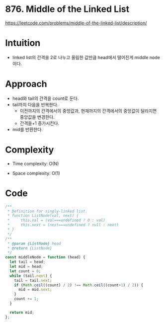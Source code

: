 # 876. Middle of the Linked List
https://leetcode.com/problems/middle-of-the-linked-list/description/

# Intuition
<!-- Describe your first thoughts on how to solve this problem. -->
- linked list의 간격을 2로 나누고 올림한 값만큼 head에서 떨어진게 middle node이다.
# Approach
<!-- Describe your approach to solving the problem. -->
- head와 tail의 간격을 count로 둔다.
- tail까지 다음을 반복한다.
  - 이전까지의 간격에서의 중앙값과, 현재까지의 간격에서의 중앙값이 달라지면 중앙값을 변경한다.
  - 간격을+1 증가시킨다.
- mid를 반환한다.

# Complexity
- Time complexity: O(N)
<!-- Add your time complexity here, e.g. $$O(n)$$ -->

- Space complexity: O(1)
<!-- Add your space complexity here, e.g. $$O(n)$$ -->

# Code
```js
/**
 * Definition for singly-linked list.
 * function ListNode(val, next) {
 *     this.val = (val===undefined ? 0 : val)
 *     this.next = (next===undefined ? null : next)
 * }
 */
/**
 * @param {ListNode} head
 * @return {ListNode}
 */
const middleNode = function (head) {
  let tail = head;
  let mid = head;
  let count = 0;
  while (tail.next) {
    tail = tail.next;
    if (Math.ceil((count) / 2) !== Math.ceil((count+1) / 2)) {
      mid = mid.next;
    }
    count += 1;
  }

  return mid;
};

```